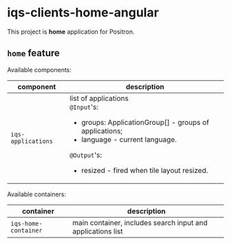 # iqs-clients-home-angular

This project is **home** application for Positron.

## `home` feature

Available components:

|component|description|
|---|---|
|`iqs-applications`|list of applications<br>`@Input`'s:<ul><li>groups: ApplicationGroup[] - groups of applications;</li><li>language - current language.</li></ul>`@Output`'s:<ul><li>resized - fired when tile layout resized.</li></ul>|

Available containers:

|container|description|
|---|---|
|`iqs-home-container`|main container, includes search input and applications list|